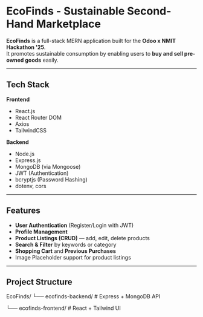 # EcoFinds - Sustainable Second-Hand Marketplace

**EcoFinds** is a full-stack MERN application built for the **Odoo x NMIT Hackathon '25**.  
It promotes sustainable consumption by enabling users to **buy and sell pre-owned goods** easily.

---

## Tech Stack
**Frontend**
- React.js
- React Router DOM
- Axios
- TailwindCSS

**Backend**
- Node.js
- Express.js
- MongoDB (via Mongoose)
- JWT (Authentication)
- bcryptjs (Password Hashing)
- dotenv, cors

---

##  Features
-  **User Authentication** (Register/Login with JWT)
-  **Profile Management**
-  **Product Listings (CRUD)** — add, edit, delete products
-  **Search & Filter** by keywords or category
-  **Shopping Cart** and **Previous Purchases**
-  Image Placeholder support for product listings

---

##  Project Structure
EcoFinds/
└── ecofinds-backend/ # Express + MongoDB API

└── ecofinds-frontend/ # React + Tailwind UI
